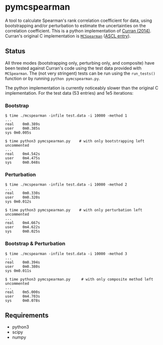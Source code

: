 # pymcspearman

A tool to calculate Spearman's rank correlation coefficient for data, using bootstrapping and/or perturbation to estimate the uncertainties on the correlation coefficient.
This is a python implementation of [Curran (2014)](https://arxiv.org/abs/1411.3816).
Curran's original C implementation is [`MCSpearman`](https://github.com/PACurran/MCSpearman/) ([ASCL entry](http://ascl.net/1504.008)).

## Status

All three modes (bootstrapping only, perturbing only, and composite) have been tested against Curran's code using the test data provided with `MCSpearman`.
The (not very stringent) tests can be run using the `run_tests()` function or by running `python pymcspearman.py`.

The python implementation is currently noticeably slower than the original C implementation.
For the test data (53 entries) and 1e5 iterations:

### Bootstrap

```
$ time ./mcspearman -infile test.data -i 10000 -method 1
...
real	0m0.389s
user	0m0.385s
sys	0m0.005s

$ time python3 pymcspearman.py    # with only bootstrapping left uncommented
...
real	0m4.542s
user	0m4.475s
sys 	0m0.048s

```

### Perturbation

```
$ time ./mcspearman -infile test.data -i 10000 -method 2
...
real	0m0.330s
user	0m0.320s
sys	0m0.012s

$ time python3 pymcspearman.py    # with only perturbation left uncommented
...
real	0m4.667s
user	0m4.622s
sys 	0m0.025s
```

### Bootstrap & Perturbation

```
$ time ./mcspearman -infile test.data -i 10000 -method 3
...
real	0m0.394s
user	0m0.380s
sys	0m0.011s

$ time python3 pymcspearman.py     # with only composite method left uncommented
...
real	0m5.000s
user	0m4.703s
sys 	0m0.078s
```

## Requirements

- python3
- scipy
- numpy

